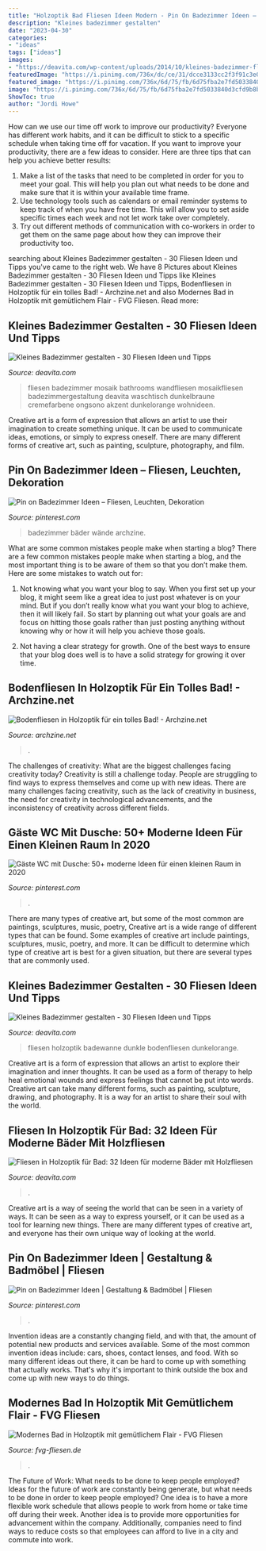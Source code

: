 ```yaml
---
title: "Holzoptik Bad Fliesen Ideen Modern - Pin On Badezimmer Ideen – Fliesen, Leuchten, Dekoration"
description: "Kleines badezimmer gestalten"
date: "2023-04-30"
categories:
- "ideas"
tags: ["ideas"]
images:
- "https://deavita.com/wp-content/uploads/2014/10/kleines-badezimmer-fliesen-ideen-dusche-badewanne-fliesen-holzoptik.jpg"
featuredImage: "https://i.pinimg.com/736x/dc/ce/31/dcce3133cc2f3f91c3e0c1af77f93f44.jpg"
featured_image: "https://i.pinimg.com/736x/6d/75/fb/6d75fba2e7fd5033840d3cfd9b8b66b2.jpg"
image: "https://i.pinimg.com/736x/6d/75/fb/6d75fba2e7fd5033840d3cfd9b8b66b2.jpg"
ShowToc: true
author: "Jordi Howe"
---
```



How can we use our time off work to improve our productivity?
Everyone has different work habits, and it can be difficult to stick to a specific schedule when taking time off for vacation. If you want to improve your productivity, there are a few ideas to consider. Here are three tips that can help you achieve better results: 
1. Make a list of the tasks that need to be completed in order for you to meet your goal. This will help you plan out what needs to be done and make sure that it is within your available time frame. 
2. Use technology tools such as calendars or email reminder systems to keep track of when you have free time. This will allow you to set aside specific times each week and not let work take over completely. 
3. Try out different methods of communication with co-workers in order to get them on the same page about how they can improve their productivity too.

	

		
searching about Kleines Badezimmer gestalten - 30 Fliesen Ideen und Tipps you've came to the right web. We have 8 Pictures about Kleines Badezimmer gestalten - 30 Fliesen Ideen und Tipps like Kleines Badezimmer gestalten - 30 Fliesen Ideen und Tipps, Bodenfliesen in Holzoptik für ein tolles Bad! - Archzine.net and also Modernes Bad in Holzoptik mit gemütlichem Flair - FVG Fliesen. Read more:
		
    
## Kleines Badezimmer Gestalten - 30 Fliesen Ideen Und Tipps

<img loading=lazy src="http://deavita.com/wp-content/uploads/2014/10/kleines-badezimmer-fliesen-ideen-cremefarbene-grosse-wandfliesen-dunkelbraune-mosaikfliesen-holz-waschtisch.jpg" onerror="this.onerror=null;this.src='https://tse1.mm.bing.net/th?id=OIP.J-26dgtecjJYllSBrW9sggHaLG&amp;pid=15.1';" alt="Kleines Badezimmer gestalten - 30 Fliesen Ideen und Tipps">

_Source: deavita.com_

>fliesen badezimmer mosaik bathrooms wandfliesen mosaikfliesen badezimmergestaltung deavita waschtisch dunkelbraune cremefarbene ongsono akzent dunkelorange wohnideen. 

	

Creative art is a form of expression that allows an artist to use their imagination to create something unique. It can be used to communicate ideas, emotions, or simply to express oneself. There are many different forms of creative art, such as painting, sculpture, photography, and film.

    
## Pin On Badezimmer Ideen – Fliesen, Leuchten, Dekoration

<img loading=lazy src="https://i.pinimg.com/736x/6d/75/fb/6d75fba2e7fd5033840d3cfd9b8b66b2.jpg" onerror="this.onerror=null;this.src='https://tse1.mm.bing.net/th?id=OIP.0QR9o22RshUILPpaLKq6ygHaLZ&amp;pid=15.1';" alt="Pin on Badezimmer Ideen – Fliesen, Leuchten, Dekoration">

_Source: pinterest.com_

>badezimmer bäder wände archzine. 

	

What are some common mistakes people make when starting a blog?
There are a few common mistakes people make when starting a blog, and the most important thing is to be aware of them so that you don’t make them. Here are some mistakes to watch out for:
1. Not knowing what you want your blog to say. When you first set up your blog, it might seem like a great idea to just post whatever is on your mind. But if you don’t really know what you want your blog to achieve, then it will likely fail. So start by planning out what your goals are and focus on hitting those goals rather than just posting anything without knowing why or how it will help you achieve those goals.

2. Not having a clear strategy for growth. One of the best ways to ensure that your blog does well is to have a solid strategy for growing it over time.

    
## Bodenfliesen In Holzoptik Für Ein Tolles Bad! - Archzine.net

<img loading=lazy src="https://archzine.net/wp-content/uploads/2016/03/fliesen-in-holzoptik-für-ein-schönes-badezimmer-garderobe-hinter-der-weißen-freistehenden-badewanne.jpg" onerror="this.onerror=null;this.src='https://tse4.mm.bing.net/th?id=OIP.GuneVdxD_0VqZnj8_5ypcQHaLH&amp;pid=15.1';" alt="Bodenfliesen in Holzoptik für ein tolles Bad! - Archzine.net">

_Source: archzine.net_

>. 

	

The challenges of creativity: What are the biggest challenges facing creativity today?
Creativity is still a challenge today. People are struggling to find ways to express themselves and come up with new ideas. There are many challenges facing creativity, such as the lack of creativity in business, the need for creativity in technological advancements, and the inconsistency of creativity across different fields.

    
## Gäste WC Mit Dusche: 50+ Moderne Ideen Für Einen Kleinen Raum In 2020

<img loading=lazy src="https://i.pinimg.com/736x/dc/ce/31/dcce3133cc2f3f91c3e0c1af77f93f44.jpg" onerror="this.onerror=null;this.src='https://tse2.mm.bing.net/th?id=OIP.DMuIpTsobWMGF68CtRi50wHaLF&amp;pid=15.1';" alt="Gäste WC mit Dusche: 50+ moderne Ideen für einen kleinen Raum in 2020">

_Source: pinterest.com_

>. 

	

There are many types of creative art, but some of the most common are paintings, sculptures, music, poetry,
Creative art is a wide range of different types that can be found. Some examples of creative art include paintings, sculptures, music, poetry, and more. It can be difficult to determine which type of creative art is best for a given situation, but there are several types that are commonly used.

    
## Kleines Badezimmer Gestalten - 30 Fliesen Ideen Und Tipps

<img loading=lazy src="https://deavita.com/wp-content/uploads/2014/10/kleines-badezimmer-fliesen-ideen-dusche-badewanne-fliesen-holzoptik.jpg" onerror="this.onerror=null;this.src='https://tse4.mm.bing.net/th?id=OIP.9_4qSPlbl68fdMBMi9BFIgHaLL&amp;pid=15.1';" alt="Kleines Badezimmer gestalten - 30 Fliesen Ideen und Tipps">

_Source: deavita.com_

>fliesen holzoptik badewanne dunkle bodenfliesen dunkelorange. 

	

Creative art is a form of expression that allows an artist to explore their imagination and inner thoughts. It can be used as a form of therapy to help heal emotional wounds and express feelings that cannot be put into words. Creative art can take many different forms, such as painting, sculpture, drawing, and photography. It is a way for an artist to share their soul with the world.

    
## Fliesen In Holzoptik Für Bad: 32 Ideen Für Moderne Bäder Mit Holzfliesen

<img loading=lazy src="https://deavita.com/wp-content/uploads/2014/08/badideen-fliesen-holzoptik-wand-boden-schwarze-fliesen-holz-waschtisch.jpg" onerror="this.onerror=null;this.src='https://tse2.mm.bing.net/th?id=OIP.iKN00wo3cu7YmRD0o-fSnwHaL2&amp;pid=15.1';" alt="Fliesen in Holzoptik für Bad: 32 Ideen für moderne Bäder mit Holzfliesen">

_Source: deavita.com_

>. 

	

Creative art is a way of seeing the world that can be seen in a variety of ways. It can be seen as a way to express yourself, or it can be used as a tool for learning new things. There are many different types of creative art, and everyone has their own unique way of looking at the world.

    
## Pin On Badezimmer Ideen | Gestaltung &amp; Badmöbel | Fliesen

<img loading=lazy src="https://i.pinimg.com/736x/0c/55/f2/0c55f269213edfdf81e8bd9203d99939.jpg" onerror="this.onerror=null;this.src='https://tse3.mm.bing.net/th?id=OIP.tS-7IRUF25gOQOx1V3qMiAHaId&amp;pid=15.1';" alt="Pin on Badezimmer Ideen | Gestaltung &amp; Badmöbel | Fliesen">

_Source: pinterest.com_

>. 

	

Invention ideas are a constantly changing field, and with that, the amount of potential new products and services available. Some of the most common invention ideas include: cars, shoes, contact lenses, and food. With so many different ideas out there, it can be hard to come up with something that actually works. That's why it's important to think outside the box and come up with new ways to do things.

    
## Modernes Bad In Holzoptik Mit Gemütlichem Flair - FVG Fliesen

<img loading=lazy src="https://www.fvg-fliesen.de/wp-content/uploads/2018/09/DSC9618-1024x684.jpg" onerror="this.onerror=null;this.src='https://tse2.mm.bing.net/th?id=OIP.WFCZhq_X5r9fLDjJQBPtqgHaE8&amp;pid=15.1';" alt="Modernes Bad in Holzoptik mit gemütlichem Flair - FVG Fliesen">

_Source: fvg-fliesen.de_

>. 

	

The Future of Work: What needs to be done to keep people employed?
Ideas for the future of work are constantly being generate, but what needs to be done in order to keep people employed? One idea is to have a more flexible work schedule that allows people to work from home or take time off during their week. Another idea is to provide more opportunities for advancement within the company. Additionally, companies need to find ways to reduce costs so that employees can afford to live in a city and commute into work.

